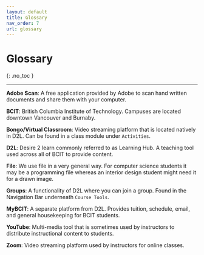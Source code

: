 ```yaml
---
layout: default
title: Glossary
nav_order: 7
url: glossary
---
```


# Glossary
{: .no_toc }

---

**Adobe Scan**: A free application provided by Adobe to scan hand written documents and share them with your computer.

**BCIT**: British Columbia Institute of Technology. Campuses are located downtown Vancouver and Burnaby.

**Bongo/Virtual Classroom**: Video streaming platform that is located natively in D2L. Can be found in a class module under `Activities`.

**D2L**: Desire 2 learn commonly referred to as Learning Hub. A teaching tool used across all of BCIT to provide content.

**File**: We use file in a very general way. For computer science students it may be a programming file whereas an interior design student might need it for a drawn image.

**Groups**: A functionality of D2L where you can join a group. Found in the Navigation Bar underneath `Course Tools`.

**MyBCIT**: A separate platform from D2L. Provides tuition, schedule, email, and general housekeeping for BCIT students.

**YouTube**: Multi-media tool that is sometimes used by instructors to distribute instructional content to students.

**Zoom**: Video streaming platform used by instructors for online classes.

